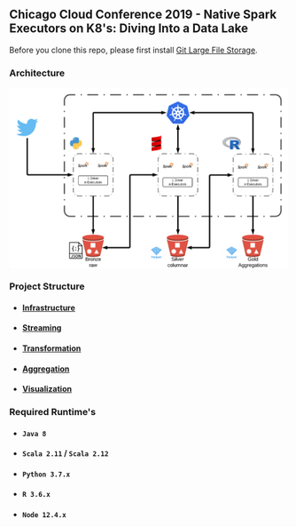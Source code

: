 ## Chicago Cloud Conference 2019 - Native Spark Executors on K8's: Diving Into a Data Lake

Before you clone this repo, please first install [Git Large File Storage](https://help.github.com/en/articles/installing-git-large-file-storage).

### Architecture

<img src="images/Chicago Cloud Conference 2019.png" width="800" align="center"/>

### Project Structure
* #### [Infrastructure](infrastructure/README.md)

* #### [Streaming](streaming/README.md)

* #### [Transformation](transformation/README.md)

* #### [Aggregation](visualization/README.md)

* #### [Visualization](visualization/README.md)

### Required Runtime's

* #### `Java 8`

* #### `Scala 2.11` / `Scala 2.12`

* #### `Python 3.7.x`

* #### `R 3.6.x`

* #### `Node 12.4.x`
